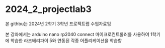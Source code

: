 # 2024_2_projectlab3

본 githbu는 2024년 2학기 3학년 프로젝트랩 수업자료임

본 강좌에서는 arduino nano rp2040 connect 마이크로컨트롤러를 사용하여 1학기에 학습한 라즈베리파이 5와 연동된 각종 어플리케이션을 학습함
